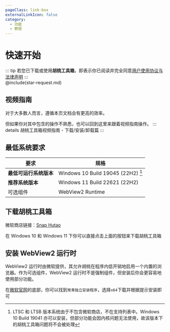 ```yaml
---
pageClass: link-box
externalLinkIcon: false
category:
  - 功能
  - 教程
---
```


# 快速开始

::: tip
若您已下载或使用**胡桃工具箱**，即表示你已阅读并完全同意[用户使用协议与法律声明](/statements/tos.md)
:::  
@include(star-request.md)

## 视频指南
对于大多数人而言，遵循本页文档会有更高的效率。

但如果你对其中包含的操作不熟悉，也可以回到这里来跟着视频指南操作。 ::: details 胡桃工具箱视频指南 - 下载/安装/卸载篇
<BiliBili bvid="BV13A411k7B4" />
:::

## 最低系统要求
| 要求            | 规格                                     |
| ------------- | -------------------------------------- |
| **最低可运行系统版本** | Windows 10 Build 19045 (22H2) [^first] |
| **推荐系统版本**    | Windows 11 Build 22621 (22H2)          |
| 可选组件          | WebView2 Runtime                       |


## 下载胡桃工具箱

<ms-store-badge
productid="9PH4NXJ2JN52"
theme="auto">
</ms-store-badge>

微软商店链接：[Snap Hutao](https://apps.microsoft.com/store/detail/snap-hutao/9PH4NXJ2JN52)

在 Windows 10 和 Windows 11 下你可以直接点击上面的按钮来下载胡桃工具箱

## 安装 WebView2 运行时

WebView2 运行时由微软提供，其允许胡桃在程序内低开销地启用一个内置的浏览器。作为可选组件，WebView2 运行时不是强制组件，但安装后你会更容易地使用部分功能。

在[微软官网](https://developer.microsoft.com/zh-cn/microsoft-edge/webview2/)的底部，你可以找到`常青独立安装程序`，选择`x64`下载并根据提示安装即可

[^first]: LTSC 和 LTSB 版本系统由于不包含微软商店，不在支持列表中。Windows 10 Build 19041 亦可以安装，但部分功能会因内核问题无法使用，故该版本下的胡桃工具箱问题将不会被处理